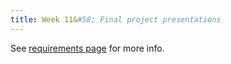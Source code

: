 ```yaml
---
title: Week 11&#58; Final project presentations
---
```


See [requirements page](/reqs.html#project-50) for more info.
